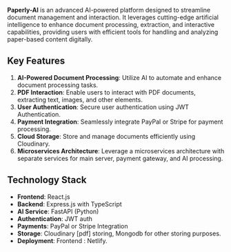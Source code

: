 **Paperly-AI** is an advanced AI-powered platform designed to streamline document management and interaction. It leverages cutting-edge artificial intelligence to enhance document processing, extraction, and interactive capabilities, providing users with efficient tools for handling and analyzing paper-based content digitally.

## Key Features

1. **AI-Powered Document Processing**: Utilize AI to automate and enhance document processing tasks.
2. **PDF Interaction**: Enable users to interact with PDF documents, extracting text, images, and other elements.
3. **User Authentication**: Secure user authentication using JWT Authentication.
4. **Payment Integration**: Seamlessly integrate PayPal or Stripe for payment processing.
5. **Cloud Storage**: Store and manage documents efficiently using Cloudinary.
6. **Microservices Architecture**: Leverage a microservices architecture with separate services for main server, payment gateway, and AI processing.

## Technology Stack

- **Frontend**: React.js
- **Backend**: Express.js with TypeScript
- **AI Service**: FastAPI (Python)
- **Authentication**: JWT auth
- **Payments**: PayPal or Stripe Integration
- **Storage**: Cloudinary [pdf] storing, Mongodb for other storing purposes.
- **Deployment**: Frontend : Netlify.
